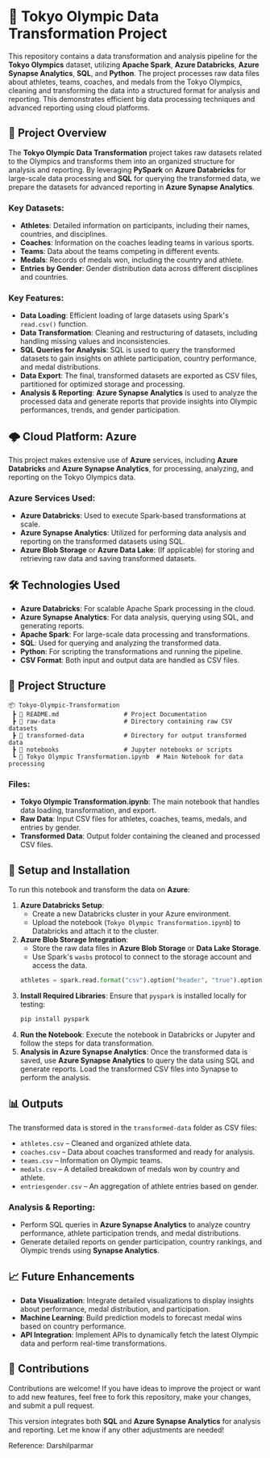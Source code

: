 # 🏅 Tokyo Olympic Data Transformation Project

This repository contains a data transformation and analysis pipeline for the **Tokyo Olympics** dataset, utilizing **Apache Spark**, **Azure Databricks**, **Azure Synapse Analytics**, **SQL**, and **Python**. The project processes raw data files about athletes, teams, coaches, and medals from the Tokyo Olympics, cleaning and transforming the data into a structured format for analysis and reporting. This demonstrates efficient big data processing techniques and advanced reporting using cloud platforms.

## 🚀 Project Overview

The **Tokyo Olympic Data Transformation** project takes raw datasets related to the Olympics and transforms them into an organized structure for analysis and reporting. By leveraging **PySpark** on **Azure Databricks** for large-scale data processing and **SQL** for querying the transformed data, we prepare the datasets for advanced reporting in **Azure Synapse Analytics**.

### Key Datasets:
- **Athletes**: Detailed information on participants, including their names, countries, and disciplines.
- **Coaches**: Information on the coaches leading teams in various sports.
- **Teams**: Data about the teams competing in different events.
- **Medals**: Records of medals won, including the country and athlete.
- **Entries by Gender**: Gender distribution data across different disciplines and countries.

### Key Features:
- **Data Loading**: Efficient loading of large datasets using Spark's `read.csv()` function.
- **Data Transformation**: Cleaning and restructuring of datasets, including handling missing values and inconsistencies.
- **SQL Queries for Analysis**: SQL is used to query the transformed datasets to gain insights on athlete participation, country performance, and medal distributions.
- **Data Export**: The final, transformed datasets are exported as CSV files, partitioned for optimized storage and processing.
- **Analysis & Reporting**: **Azure Synapse Analytics** is used to analyze the processed data and generate reports that provide insights into Olympic performances, trends, and gender participation.

## 🌩️ Cloud Platform: Azure

This project makes extensive use of **Azure** services, including **Azure Databricks** and **Azure Synapse Analytics**, for processing, analyzing, and reporting on the Tokyo Olympics data.

### Azure Services Used:
- **Azure Databricks**: Used to execute Spark-based transformations at scale.
- **Azure Synapse Analytics**: Utilized for performing data analysis and reporting on the transformed datasets using SQL.
- **Azure Blob Storage** or **Azure Data Lake**: (If applicable) for storing and retrieving raw data and saving transformed datasets.

## 🛠️ Technologies Used

- **Azure Databricks**: For scalable Apache Spark processing in the cloud.
- **Azure Synapse Analytics**: For data analysis, querying using SQL, and generating reports.
- **Apache Spark**: For large-scale data processing and transformations.
- **SQL**: Used for querying and analyzing the transformed data.
- **Python**: For scripting the transformations and running the pipeline.
- **CSV Format**: Both input and output data are handled as CSV files.

## 📂 Project Structure

```
📦 Tokyo-Olympic-Transformation
 ┣ 📜 README.md                  # Project Documentation
 ┣ 📂 raw-data                   # Directory containing raw CSV datasets
 ┣ 📂 transformed-data           # Directory for output transformed data
 ┣ 📂 notebooks                  # Jupyter notebooks or scripts
 ┗ 📜 Tokyo Olympic Transformation.ipynb  # Main Notebook for data processing
```

### Files:
- **Tokyo Olympic Transformation.ipynb**: The main notebook that handles data loading, transformation, and export.
- **Raw Data**: Input CSV files for athletes, coaches, teams, medals, and entries by gender.
- **Transformed Data**: Output folder containing the cleaned and processed CSV files.

## 🔑 Setup and Installation

To run this notebook and transform the data on **Azure**:

1. **Azure Databricks Setup**: 
   - Create a new Databricks cluster in your Azure environment.
   - Upload the notebook (`Tokyo Olympic Transformation.ipynb`) to Databricks and attach it to the cluster.
2. **Azure Blob Storage Integration**:
   - Store the raw data files in **Azure Blob Storage** or **Data Lake Storage**.
   - Use Spark's `wasbs` protocol to connect to the storage account and access the data.
   ```python
   athletes = spark.read.format("csv").option("header", "true").option("inferSchema", "true").load("wasbs://<container-name>@<storage-account-name>.blob.core.windows.net/athletes.csv")
   ```
3. **Install Required Libraries**: Ensure that `pyspark` is installed locally for testing:
   ```bash
   pip install pyspark
   ```
4. **Run the Notebook**: Execute the notebook in Databricks or Jupyter and follow the steps for data transformation.
5. **Analysis in Azure Synapse Analytics**: Once the transformed data is saved, use **Azure Synapse Analytics** to query the data using SQL and generate reports. Load the transformed CSV files into Synapse to perform the analysis.

## 📊 Outputs

The transformed data is stored in the `transformed-data` folder as CSV files:
- `athletes.csv` – Cleaned and organized athlete data.
- `coaches.csv` – Data about coaches transformed and ready for analysis.
- `teams.csv` – Information on Olympic teams.
- `medals.csv` – A detailed breakdown of medals won by country and athlete.
- `entriesgender.csv` – An aggregation of athlete entries based on gender.

### Analysis & Reporting:
- Perform SQL queries in **Azure Synapse Analytics** to analyze country performance, athlete participation trends, and medal distributions.
- Generate detailed reports on gender participation, country rankings, and Olympic trends using **Synapse Analytics**.

## 📈 Future Enhancements

- **Data Visualization**: Integrate detailed visualizations to display insights about performance, medal distribution, and participation.
- **Machine Learning**: Build prediction models to forecast medal wins based on country performance.
- **API Integration**: Implement APIs to dynamically fetch the latest Olympic data and perform real-time transformations.

## 🤝 Contributions

Contributions are welcome! If you have ideas to improve the project or want to add new features, feel free to fork this repository, make your changes, and submit a pull request.

This version integrates both **SQL** and **Azure Synapse Analytics** for analysis and reporting. Let me know if any other adjustments are needed!

Reference: Darshilparmar
